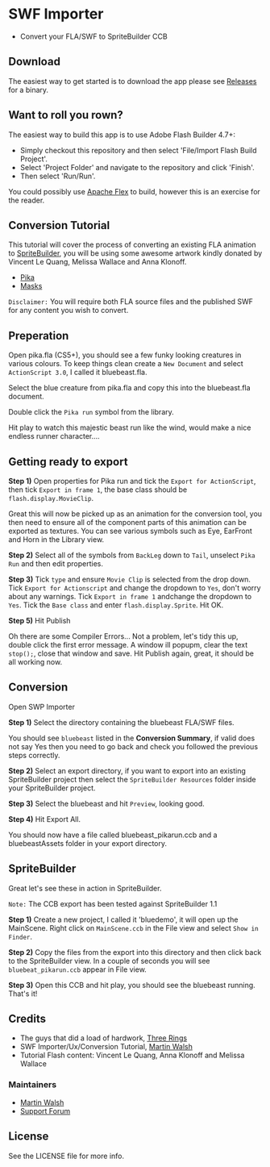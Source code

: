 SWF Importer 
===================

 - Convert your FLA/SWF to SpriteBuilder CCB

## Download

The easiest way to get started is to download the app please see [Releases](https://github.com/cocojoe/Flash2CCB/releases) for a binary.

## Want to roll you rown?
The easiest way to build this app is to use Adobe Flash Builder 4.7+:  
 - Simply checkout this repository and then select 'File/Import Flash Build Project'.  
 - Select 'Project Folder' and navigate to the repository and click 'Finish'.
 - Then select 'Run/Run'.

You could possibly use [Apache Flex](http://flex.apache.org/) to build, however this is an exercise for the reader.

## Conversion Tutorial

This tutorial will cover the process of converting an existing FLA animation to [SpriteBuilder](http://www.spritebuilder.com/), you will be using some awesome artwork kindly donated by Vincent Le Quang, Melissa Wallace and Anna Klonoff. 

 - [Pika](https://github.com/jacklehamster/herosmasks/raw/master/Vincent/Flash/pika.fla)
 - [Masks](https://github.com/jacklehamster/herosmasks/raw/master/Vincent/Flash/masks.fla)

`Disclaimer:` You will require both FLA source files and the published SWF for any content you wish to convert.

## Preperation

Open pika.fla (CS5+), you should see a few funky looking creatures in various colours.  To keep things clean create a `New Document` and select `ActionScript 3.0`, I called it bluebeast.fla.

Select the blue creature from pika.fla and copy this into the bluebeast.fla document. 

Double click the `Pika run` symbol from the library.

Hit play to watch this majestic beast run like the wind, would make a nice endless runner character....

## Getting ready to export

**Step 1)** Open properties for Pika run and tick the `Export for ActionScript`, then tick `Export in frame 1`, the base class should be `flash.display.MovieClip`.

Great this will now be picked up as an animation for the conversion tool, you then need to ensure all of the component parts of this animation can be exported as textures.  You can see various symbols such as Eye, EarFront and Horn in the Library view.

**Step 2)** Select all of the symbols from `BackLeg` down to `Tail`, unselect `Pika Run` and then edit properties.

**Step 3)** Tick `type` and ensure `Movie Clip` is selected from the drop down.  Tick `Export for Actionscript` and change the dropdown to `Yes`, don't worry about any warnings. Tick `Export in frame 1` andchange the dropdown to `Yes`.  Tick the `Base class` and enter `flash.display.Sprite`. Hit OK.

**Step 5)** Hit Publish

Oh there are some Compiler Errors... Not a problem, let's tidy this up, double click the first error message. A window ill popupm, clear the text `stop();`, close that window and save. Hit Publish again, great, it should be all working now.

## Conversion

Open SWP Importer

**Step 1)** Select the directory containing the bluebeast FLA/SWF files.

You should see `bluebeast` listed in the **Conversion Summary**, if valid does not say Yes then you need to go back and check you followed the previous steps correctly.

**Step 2)** Select an export directory, if you want to export into an existing SpriteBuilder project then select the `SpriteBuilder Resources` folder inside your SpriteBuilder project.

**Step 3)** Select the bluebeast and hit `Preview`, looking good.

**Step 4)** Hit Export All.

You should now have a file called bluebeast_pikarun.ccb and a bluebeastAssets folder in your export directory.

## SpriteBuilder

Great let's see these in action in SpriteBuilder.

`Note:` The CCB export has been tested against SpriteBuilder 1.1

**Step 1)** Create a new project, I called it 'bluedemo', it will open up the MainScene.  Right click on `MainScene.ccb` in the File view and select `Show in Finder`.

**Step 2)** Copy the files from the export into this directory and then click back to the SpriteBuilder view. In a couple of seconds you will see `bluebeat_pikarun.ccb` appear in File view.

**Step 3)** Open this CCB and hit play, you should see the bluebeast running. That's it! 

## Credits

- The guys that did a load of hardwork, [Three Rings](https://github.com/threerings)
- SWF Importer/Ux/Conversion Tutorial, [Martin Walsh](http://github.com/cocojoe)
- Tutorial Flash content: Vincent Le Quang, Anna Klonoff and Melissa Wallace

### Maintainers

- [Martin Walsh](http://github.com/cocojoe)
- [Support Forum](http://forum.spritebuilder.com/)

## License

See the LICENSE file for more info.
